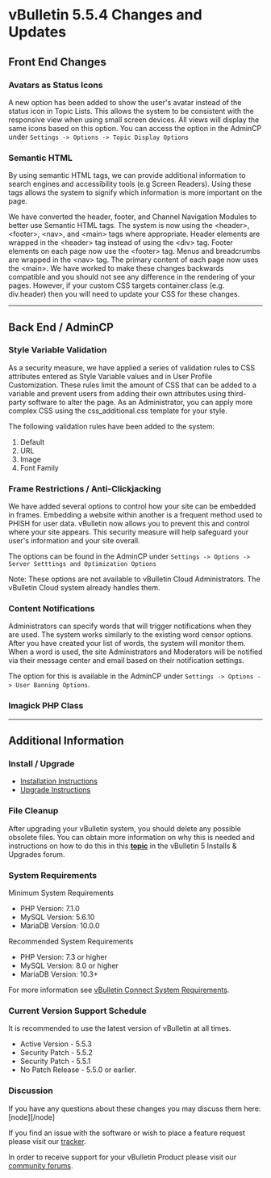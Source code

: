 # vBulletin 5.5.4 Changes and Updates

## Front End Changes

### Avatars as Status Icons

A new option has been added to show the user's avatar instead of the status icon in Topic Lists. This allows the system to be consistent with the responsive view when using small screen devices. All views will display the same icons based on this option. You can access the option in the AdminCP under `Settings -> Options -> Topic Display Options`

### Semantic HTML

By using semantic HTML tags, we can provide additional information to search engines and accessibility tools (e.g Screen Readers). Using these tags allows the system to signify which information is more important on the page.

We have converted the header, footer, and Channel Navigation Modules to better use Semantic HTML tags. The system is now using the &lt;header&gt;, &lt;footer&gt;, &lt;nav&gt;, and &lt;main&gt; tags where appropriate. Header elements are wrapped in the &lt;header&gt; tag instead of using the &lt;div&gt; tag. Footer elements on each page now use the &lt;footer&gt; tag. Menus and breadcrumbs are wrapped in the &lt;nav&gt; tag. The primary content of each page now uses the &lt;main&gt;. We have worked to make these changes backwards compatible and you should not see any difference in the rendering of your pages. However, if your custom CSS targets container.class (e.g. div.header) then you will need to update your CSS for these changes.

---

## Back End / AdminCP

### Style Variable Validation

As a security measure, we have applied a series of validation rules to CSS attributes entered as Style Variable values and in User Profile Customization. These rules limit the amount of CSS that can be added to a variable and prevent users from adding their own attributes using third-party software to alter the page. As an Administrator, you can apply more complex CSS using the css_additional.css template for your style.

The following validation rules have been added to the system:

1. Default
2. URL
3. Image
4. Font Family

### Frame Restrictions / Anti-Clickjacking

We have added several options to control how your site can be embedded in frames. Embedding a website within another is a frequent method used to PHISH for user data. vBulletin now allows you to prevent this and control where your site appears. This security measure will help safeguard your user's information and your site overall.

The options can be found in the AdminCP under `Settings -> Options -> Server Setttings and Optimization Options`

Note: These options are not available to vBulletin Cloud Administrators. The vBulletin Cloud system already handles them.

### Content Notifications

Administrators can specify words that will trigger notifications when they are used. The system works similarly to the existing word censor options. After you have created your list of words, the system will monitor them. When a word is used, the site Administrators and Moderators will be notified via their message center and email based on their notification settings.

The option for this is available in the AdminCP under `Settings -> Options -> User Banning Options`.

### Imagick PHP Class

---

## Additional Information

### Install / Upgrade

- [Installation Instructions](https://www.vbulletin.com/forum/node/4391348)
- [Upgrade Instructions](https://www.vbulletin.com/forum/node/4391346)

### File Cleanup

After upgrading your vBulletin system, you should delete any possible obsolete files. You can obtain more information on why this is needed and instructions on how to do this in this [**topic**](https://www.vbulletin.com/forum/node/4391346) in the vBulletin 5 Installs & Upgrades forum.

### System Requirements

Minimum System Requirements

- PHP Version: 7.1.0
- MySQL Version: 5.6.10
- MariaDB Version: 10.0.0

Recommended System Requirements

- PHP Version: 7.3 or higher
- MySQL Version: 8.0 or higher
- MariaDB Version: 10.3+

For more information see [vBulletin Connect System Requirements](https://www.vbulletin.com/forum/node/4391344).

### Current Version Support Schedule

It is recommended to use the latest version of vBulletin at all times.

- Active Version - 5.5.3
- Security Patch - 5.5.2
- Security Patch - 5.5.1
- No Patch Release - 5.5.0 or earlier.

### Discussion

If you have any questions about these changes you may discuss them here: [node][/node]

If you find an issue with the software or wish to place a feature request please visit our [tracker](https://tracker.vbulletin.com).

In order to receive support for your vBulletin Product please visit our [community forums](https://www.vbulletin.com/forum/).
